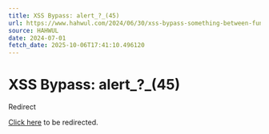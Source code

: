 ```yaml
---
title: XSS Bypass: alert_?_(45)
url: https://www.hahwul.com/2024/06/30/xss-bypass-something-between-function-name-and-parentheses/
source: HAHWUL
date: 2024-07-01
fetch_date: 2025-10-06T17:41:10.496120
---
```


# XSS Bypass: alert_?_(45)

Redirect

[Click here](https://www.hahwul.com/blog/2024/xss-bypass-something-between-function-name-and-parentheses/) to be redirected.